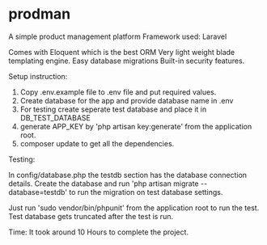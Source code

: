 # prodman
A simple product management platform
Framework used: Laravel

Comes with Eloquent which is the best ORM 
Very light weight blade templating engine.
Easy database migrations
Built-in security features.

Setup instruction:

1. Copy .env.example file to .env file and put required values.
2. Create database for the app and provide database name in .env
3. For testing create seperate test database and place it in DB_TEST_DATABASE
4. generate APP_KEY by 'php artisan key:generate' from the application root.
5. composer update to get all the dependencies.

Testing: 

In config/database.php the testdb section has the database connection details.
Create the database and run 'php artisan migrate --database=testdb' to run the migration on test database settings.

Just run 'sudo vendor/bin/phpunit' from the application root to run the test. Test database gets truncated after the test is run.

Time:
It took around 10 Hours to complete the project.
